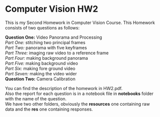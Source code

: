 # Computer Vision HW2

This is my Second Homework in Computer Vision Course. This Homework consists of two questions as follows:

**Question One:** Video Panorama and Processing <br>
*Part One:* stitching two principal frames <br>
*Part Two:* panorama with five keyframes <br>
*Part Three:* imaging raw video to a reference frame <br>
*Part Four:* making background panorama <br>
*Part Five:* making background video <br>
*Part Six:* making fore ground video <br>
*Part Seven:* making the video wider <br>
**Question Two:** Camera Calibration <br>

You can find the description of the homework in HW2.pdf. <br>
Also the report for each question is in a notebook file in **notebooks** folder with the name of the question. <br>
We have two other folders, obviously the **resources** one containing raw data and the **res** one containing responses. 
